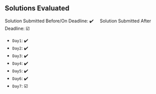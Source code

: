 ## Solutions Evaluated

Solution Submitted Before/On Deadline: ✔️ &nbsp;&nbsp;&nbsp;&nbsp;Solution Submitted After Deadline: ☑️


- `Day1`:  ✔️
-  `Day2`: ✔️
-  `Day3`: ✔️
-  `Day4`: ✔️
-  `Day5`: ✔️
-  `Day6`: ✔️
-  `Day7`: ☑️
